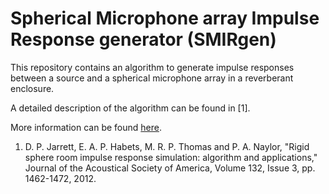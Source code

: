 # Spherical Microphone array Impulse Response generator (SMIRgen)

This repository contains an algorithm to generate impulse responses between a source and a spherical microphone array in a reverberant enclosure.

A detailed description of the algorithm can be found in [1].

More information can be found [here](https://www.audiolabs-erlangen.de/fau/professor/habets/software/smir-generator).

1. D. P. Jarrett, E. A. P. Habets, M. R. P. Thomas and P. A. Naylor, "Rigid sphere room impulse response simulation: algorithm and applications," Journal of the Acoustical Society of America, Volume 132, Issue 3, pp. 1462-1472, 2012.

